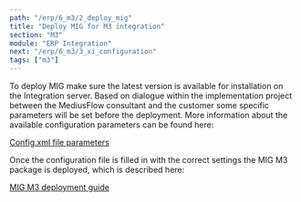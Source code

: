 ```yaml
---
path: "/erp/6_m3/2_deploy_mig"
title: "Deploy MIG for M3 integration"
section: "M3"
module: "ERP Integration"
next: "/erp/6_m3/3_xi_configuration"
tags: ["m3"]
---
```


To deploy MIG make sure the latest version is available for installation on the Integration server. Based on dialogue within the implementation project between the MediusFlow consultant and the customer some specific parameters will be set before the deployment. More information about the available configuration parameters can be found here:

[Config.xml file parameters](https://medius.atlassian.net/wiki/spaces/MFP/pages/85492687/1.+M3+Solution+Questionnaire)

Once the configuration file is filled in with the correct settings the MIG M3 package is deployed, which is described here:

[MIG M3 deployment guide](https://medius.atlassian.net/wiki/spaces/MFP/pages/85493452/3.+M3+Deployment+Guide)

